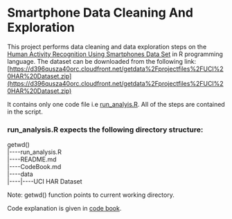 # Smartphone Data Cleaning And Exploration

This project performs data cleaning and data exploration steps on the [Human Activity Recognition Using Smartphones Data Set](http://archive.ics.uci.edu/ml/datasets/Human+Activity+Recognition+Using+Smartphones) in R programming language. The dataset can be downloaded from the following link:
[https://d396qusza40orc.cloudfront.net/getdata%2Fprojectfiles%2FUCI%20HAR%20Dataset.zip](https://d396qusza40orc.cloudfront.net/getdata%2Fprojectfiles%2FUCI%20HAR%20Dataset.zip)

It contains only one code file i.e [run_analyis.R](https://github.com/muneeb706/SmartphoneDataCleaningAndExploration/blob/master/run_analysis.R). All of the steps are contained in the script. 
### run_analysis.R expects the following directory structure:

getwd()   
  |----run_analysis.R  
  |----README.md  
  |----CodeBook.md  
  |----data  
  |----|----UCI HAR Dataset

Note: getwd() function points to current working directory.

Code explanation is given in [code book](https://github.com/muneeb706/SmartphoneDataCleaningAndExploration/blob/master/CodeBook.md).
